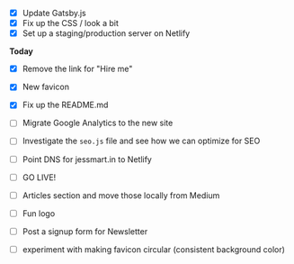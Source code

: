 - [x] Update Gatsby.js
- [x] Fix up the CSS / look a bit
- [x] Set up a staging/production server on Netlify

**Today**

- [x] Remove the link for "Hire me"
- [x] New favicon
- [x] Fix up the README.md

- [ ] Migrate Google Analytics to the new site
- [ ] Investigate the `seo.js` file and see how we can optimize for SEO
- [ ] Point DNS for jessmart.in to Netlify
- [ ] GO LIVE!

- [ ] Articles section and move those locally from Medium
- [ ] Fun logo
- [ ] Post a signup form for Newsletter
- [ ] experiment with making favicon circular (consistent background color)
